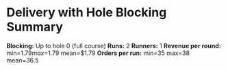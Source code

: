 # Delivery with Hole Blocking Summary

**Blocking:** Up to hole 0 (full course)
**Runs:** 2
**Runners:** 1
**Revenue per round:** min=$1.79 max=$1.79 mean=$1.79
**Orders per run:** min=35 max=38 mean=36.5